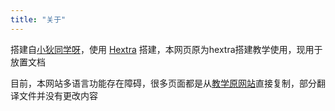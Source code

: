 ```yaml
---
title: "关于"
---
```


搭建自[小狄同学呀](https://github.com/xiaoditx)，使用 [Hextra](https://github.com/imfing/hextra) 搭建，本网页原为hextra搭建教学使用，现用于放置文档

目前，本网站多语言功能存在障碍，很多页面都是从[教学原网站](xiaoditx.github.io)直接复制，部分翻译文件并没有更改内容